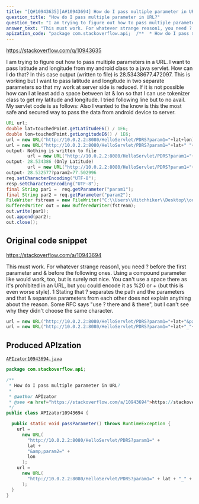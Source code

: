 ```yaml
---
title: "[Q#10943635][A#10943694] How do I pass multiple parameter in URL?"
question_title: "How do I pass multiple parameter in URL?"
question_text: "I am trying to figure out how to pass multiple parameters in a URL. I want to pass latitude and longitude from my android class to a java servlet. How can I do that? In this case output (written to file) is 28.53438677.472097. This is working but I want to pass latitude and longitude in two separate parameters so that my work at server side is reduced. If it is not possible how can I at least add a space between lat & lon so that I can use tokenizer class to get my latitude and longitude. I tried following line but to no avail. My servlet code is as follows: Also I wanted to the know is this the most safe and secured way to pass the data from android device to server."
answer_text: "This must work. For whatever strange reason1, you need ? before the first parameter and & before the following ones. Using a compound parameter like would work, too, but is surely not nice. You can't use a space there as it's prohibited in an URL, but you could encode it as %20 or + (but this is even worse style). 1 Stating that ? separates the path and the parameters and that & separates parameters from each other does not explain anything about the reason. Some RFC says \"use ? there and & there\", but I can't see why they didn't choose the same character."
apization_code: "package com.stackoverflow.api;  /**  * How do I pass multiple parameter in URL?  *  * @author APIzator  * @see <a href=\"https://stackoverflow.com/a/10943694\">https://stackoverflow.com/a/10943694</a>  */ public class APIzator10943694 {    public static void passParameter() throws RuntimeException {     url =       new URL(         \"http://10.0.2.2:8080/HelloServlet/PDRS?param1=\" +         lat +         \"&amp;param2=\" +         lon       );     url =       new URL(         \"http://10.0.2.2:8080/HelloServlet/PDRS?param1=\" + lat + \"_\" + lon       );   } }"
---
```


https://stackoverflow.com/q/10943635

I am trying to figure out how to pass multiple parameters in a URL. I want to pass latitude and longitude from my android class to a java servlet. How can I do that?
In this case output (written to file) is 28.53438677.472097.
This is working but I want to pass latitude and longitude in two separate parameters so that my work at server side is reduced. If it is not possible how can I at least add a space between lat &amp; lon so that I can use tokenizer class to get my latitude and longitude. I tried following line but to no avail.
My servlet code is as follows:
Also I wanted to the know is this the most safe and secured way to pass the data from android device to server.


```java
URL url;
double lat=touchedPoint.getLatitudeE6() / 1E6;
double lon=touchedPoint.getLongitudeE6() / 1E6;
url = new URL("http://10.0.2.2:8080/HelloServlet/PDRS?param1="+lat+lon);
url = new URL("http://10.0.2.2:8080/HelloServlet/PDRS?param1="+lat+" "+lon);
output- Nothing is written to file
        url = new URL("http://10.0.2.2:8080/HelloServlet/PDRS?param1="+lat+"&?param2="+lon);
output- 28.534386 (Only Latitude)
        url = new URL("http://10.0.2.2:8080/HelloServlet/PDRS?param1="+lat+"?param2="+lon);
output- 28.532577?param2=77.502996
req.setCharacterEncoding("UTF-8");
resp.setCharacterEncoding("UTF-8");
final String par1 =  req.getParameter("param1");
final String par2 = req.getParameter("param2");
FileWriter fstream = new FileWriter("C:\\Users\\Hitchhiker\\Desktop\\out2.txt");
BufferedWriter out = new BufferedWriter(fstream);
out.write(par1);
out.append(par2);
out.close();
```


## Original code snippet

https://stackoverflow.com/a/10943694

This
must work. For whatever strange reason1, you need ? before the first parameter and &amp; before the following ones.
Using a compound parameter like
would work, too, but is surely not nice. You can&#x27;t use a space there as it&#x27;s prohibited in an URL, but you could encode it as %20 or + (but this is even worse style).
1 Stating that ? separates the path and the parameters and that &amp; separates parameters from each other does not explain anything about the reason. Some RFC says &quot;use ? there and &amp; there&quot;, but I can&#x27;t see why they didn&#x27;t choose the same character.

```java
url = new URL("http://10.0.2.2:8080/HelloServlet/PDRS?param1="+lat+"&param2="+lon);
url = new URL("http://10.0.2.2:8080/HelloServlet/PDRS?param1="+lat+"_"+lon);
```

## Produced APIzation

[`APIzator10943694.java`](https://github.com/pasqualesalza/apization-temp-data/raw/master/apizations/java/APIzator10943694.java)

```java
package com.stackoverflow.api;

/**
 * How do I pass multiple parameter in URL?
 *
 * @author APIzator
 * @see <a href="https://stackoverflow.com/a/10943694">https://stackoverflow.com/a/10943694</a>
 */
public class APIzator10943694 {

  public static void passParameter() throws RuntimeException {
    url =
      new URL(
        "http://10.0.2.2:8080/HelloServlet/PDRS?param1=" +
        lat +
        "&amp;param2=" +
        lon
      );
    url =
      new URL(
        "http://10.0.2.2:8080/HelloServlet/PDRS?param1=" + lat + "_" + lon
      );
  }
}

```